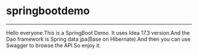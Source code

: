 # springbootdemo
-----
Hello everyone.This is a SpringBoot Demo. It uses Idea 17.3 version.And the Dao framework is Spring data jpa(Base on Hibernate).And then you can use Swagger to browse the API.So enjoy it.
